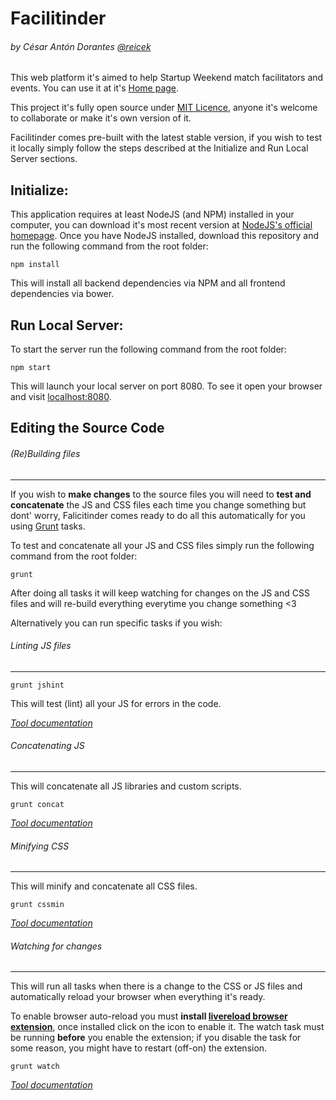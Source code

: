Facilitinder
============
###### by César Antón Dorantes <a href="https://twitter.com/reicek">@reicek</a>

This web platform it's aimed to help Startup Weekend match facilitators and events. You can use it at it's [Home page](https://facilitinder.firebaseapp.com/).

This project it's fully open source under [MIT Licence](LICENSE), anyone it's welcome to collaborate or make it's own version of it.

Facilitinder comes pre-built with the latest stable version, if you wish to test it locally simply follow the steps described at the Initialize and Run Local Server sections.

Initialize:
-----------

This application requires at least NodeJS (and NPM) installed in your computer, you can download it's most recent version at [NodeJS's official homepage](https://nodejs.org/). Once you have NodeJS installed, download this repository and run the following command from the root folder:


```
npm install
```

This will install all backend dependencies via NPM and all frontend dependencies via bower.

Run Local Server:
-----------------

To start the server run the following command from the root folder:

```
npm start
```

This will launch your local server on port 8080. To see it open your browser and visit [localhost:8080](http://localhost:8080).

Editing the Source Code
-----------------------
###### (Re)Building files
-------------------------

If you wish to **make changes** to the source files you will need to **test and concatenate** the JS and CSS files each time you change something but dont' worry, Falicitinder comes ready to do all this automatically for you using [Grunt](gruntjs.com) tasks.

To test and concatenate all your JS and CSS files simply run the following command from the root folder:

```
grunt
```

After doing all tasks it will keep watching for changes on the JS and CSS files and will re-build everything everytime you change something <3

Alternatively you can run specific tasks if you wish:

###### Linting JS files
-----------------------

```
grunt jshint
```

This will test (lint) all your JS for errors in the code.

*[Tool documentation](https://github.com/gruntjs/grunt-contrib-jshint)*

###### Concatenating JS
-----------------------

This will concatenate all JS libraries and custom scripts.

```
grunt concat
```

*[Tool documentation](https://github.com/gruntjs/grunt-contrib-concat)*

###### Minifying CSS
--------------------

This will minify and concatenate all CSS files.

```
grunt cssmin
```

*[Tool documentation](https://github.com/gruntjs/grunt-contrib-cssmin)*

###### Watching for changes
---------------------------

This will run all tasks when there is a change to the CSS or JS files and automatically reload your browser when everything it's ready.

To enable browser auto-reload you must **install [livereload browser extension](http://livereload.com/extensions/)**, once installed click on the icon to enable it. The watch task must be running **before** you enable the extension; if you disable the task for some reason, you might have to restart (off-on) the extension.

```
grunt watch
```

*[Tool documentation](https://github.com/gruntjs/grunt-contrib-watch)*